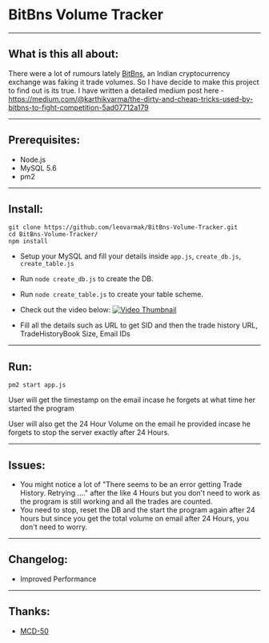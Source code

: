 # BitBns Volume Tracker

----
## What is this all about:
There were a lot of rumours lately [BitBns](http://en.wikipedia.org/wiki/Markdown), an Indian cryptocurrency exchange was faking it trade volumes. So I have decide to make this project to find out is its true.
 I have written a detailed medium post here - https://medium.com/@karthikvarma/the-dirty-and-cheap-tricks-used-by-bitbns-to-fight-competition-5ad07712a179

----
## Prerequisites:
* Node.js
* MySQL 5.6
* pm2

----
## Install:
    git clone https://github.com/leovarmak/BitBns-Volume-Tracker.git
    cd BitBns-Volume-Tracker/
    npm install
* Setup your MySQL and fill your details inside 
    `app.js`, `create_db.js`, `create_table.js`

* Run `node create_db.js` to create the DB.
* Run `node create_table.js` to create your table scheme.

* Check out the video below:
[![Video Thumbnail](https://lh3.googleusercontent.com/dwz3N8undfjUp2oOhH0Xr0X6ZGrCooVHSJfCvhno2JA_JMMAC_Pp85Nurkx1llM63Ni0ssDhSJ5YDw=w2880-h1418-rw "Video Thumbnail")](https://www.youtube.com/watch?v=kJMwJT0AEY0)


* Fill all the details such as URL to get SID and then the trade history URL, TradeHistoryBook Size, Email IDs




----
## Run:
    pm2 start app.js

User will get the timestamp on the email incase he forgets at what time her started the program

User will also get the 24 Hour Volume on the email he provided incase he forgets to stop the server exactly after 24 Hours.
 

----
## Issues:
 * You might notice a lot of "There seems to be an error getting Trade History. Retrying ...." after the like 4 Hours but you don't need to work as the program is still working and all the trades are counted.
 * You need to stop, reset the DB and the start the program again after 24 hours but since you get the total volume on email after 24 Hours, you don't need to worry.

----
## Changelog:
* Improved Performance

----
## Thanks:
* [MCD-50](https://github.com/MCD-50)
